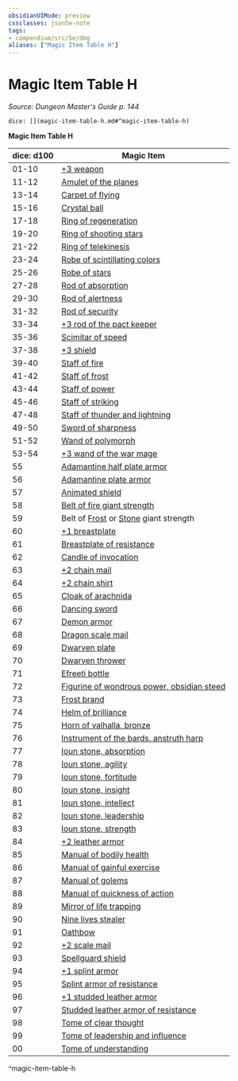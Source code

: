 ```yaml
---
obsidianUIMode: preview
cssclasses: json5e-note
tags:
- compendium/src/5e/dmg
aliases: ["Magic Item Table H"]
---
```

# Magic Item Table H
*Source: Dungeon Master's Guide p. 144* 

`dice: [](magic-item-table-h.md#^magic-item-table-h)`

**Magic Item Table H**

| dice: d100 | Magic Item |
|------------|------------|
| 01-10 | [+3 weapon](3-weapon.md) |
| 11-12 | [Amulet of the planes](amulet-of-the-planes.md) |
| 13-14 | [Carpet of flying](carpet-of-flying.md) |
| 15-16 | [Crystal ball](crystal-ball.md) |
| 17-18 | [Ring of regeneration](ring-of-regeneration.md) |
| 19-20 | [Ring of shooting stars](ring-of-shooting-stars.md) |
| 21-22 | [Ring of telekinesis](ring-of-telekinesis.md) |
| 23-24 | [Robe of scintillating colors](robe-of-scintillating-colors.md) |
| 25-26 | [Robe of stars](robe-of-stars.md) |
| 27-28 | [Rod of absorption](rod-of-absorption.md) |
| 29-30 | [Rod of alertness](rod-of-alertness.md) |
| 31-32 | [Rod of security](rod-of-security.md) |
| 33-34 | [+3 rod of the pact keeper](3-rod-of-the-pact-keeper.md) |
| 35-36 | [Scimitar of speed](scimitar-of-speed.md) |
| 37-38 | [+3 shield](3-shield.md) |
| 39-40 | [Staff of fire](staff-of-fire.md) |
| 41-42 | [Staff of frost](staff-of-frost.md) |
| 43-44 | [Staff of power](staff-of-power.md) |
| 45-46 | [Staff of striking](staff-of-striking.md) |
| 47-48 | [Staff of thunder and lightning](staff-of-thunder-and-lightning.md) |
| 49-50 | [Sword of sharpness](sword-of-sharpness.md) |
| 51-52 | [Wand of polymorph](wand-of-polymorph.md) |
| 53-54 | [+3 wand of the war mage](3-wand-of-the-war-mage.md) |
| 55 | [Adamantine half plate armor](adamantine-armor.md) |
| 56 | [Adamantine plate armor](adamantine-armor.md) |
| 57 | [Animated shield](animated-shield.md) |
| 58 | [Belt of fire giant strength](belt-of-fire-giant-strength.md) |
| 59 | Belt of [Frost](belt-of-frost-giant-strength.md) or [Stone](belt-of-stone-giant-strength.md) giant strength |
| 60 | [+1 breastplate](1-armor.md) |
| 61 | [Breastplate of resistance](armor-of-resistance.md) |
| 62 | [Candle of invocation](candle-of-invocation.md) |
| 63 | [+2 chain mail](2-armor.md) |
| 64 | [+2 chain shirt](2-armor.md) |
| 65 | [Cloak of arachnida](cloak-of-arachnida.md) |
| 66 | [Dancing sword](dancing-sword.md) |
| 67 | [Demon armor](demon-armor.md) |
| 68 | [Dragon scale mail](dragon-scale-mail.md) |
| 69 | [Dwarven plate](dwarven-plate.md) |
| 70 | [Dwarven thrower](dwarven-thrower.md) |
| 71 | [Efreeti bottle](efreeti-bottle.md) |
| 72 | [Figurine of wondrous power, obsidian steed](figurine-of-wondrous-power-obsidian-steed.md) |
| 73 | [Frost brand](frost-brand.md) |
| 74 | [Helm of brilliance](helm-of-brilliance.md) |
| 75 | [Horn of valhalla, bronze](horn-of-valhalla-bronze.md) |
| 76 | [Instrument of the bards, anstruth harp](instrument-of-the-bards-anstruth-harp.md) |
| 77 | [Ioun stone, absorption](ioun-stone-absorption.md) |
| 78 | [Ioun stone, agility](ioun-stone-agility.md) |
| 79 | [Ioun stone, fortitude](ioun-stone-fortitude.md) |
| 80 | [Ioun stone, insight](ioun-stone-insight.md) |
| 81 | [Ioun stone, intellect](ioun-stone-intellect.md) |
| 82 | [Ioun stone, leadership](ioun-stone-leadership.md) |
| 83 | [Ioun stone, strength](ioun-stone-strength.md) |
| 84 | [+2 leather armor](2-armor.md) |
| 85 | [Manual of bodily health](manual-of-bodily-health.md) |
| 86 | [Manual of gainful exercise](manual-of-gainful-exercise.md) |
| 87 | [Manual of golems](manual-of-golems.md) |
| 88 | [Manual of quickness of action](manual-of-quickness-of-action.md) |
| 89 | [Mirror of life trapping](mirror-of-life-trapping.md) |
| 90 | [Nine lives stealer](nine-lives-stealer.md) |
| 91 | [Oathbow](oathbow.md) |
| 92 | [+2 scale mail](2-armor.md) |
| 93 | [Spellguard shield](spellguard-shield.md) |
| 94 | [+1 splint armor](1-armor.md) |
| 95 | [Splint armor of resistance](armor-of-resistance.md) |
| 96 | [+1 studded leather armor](1-armor.md) |
| 97 | [Studded leather armor of resistance](armor-of-resistance.md) |
| 98 | [Tome of clear thought](tome-of-clear-thought.md) |
| 99 | [Tome of leadership and influence](tome-of-leadership-and-influence.md) |
| 00 | [Tome of understanding](tome-of-understanding.md) |
^magic-item-table-h